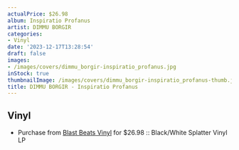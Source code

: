 ```yaml
---
actualPrice: $26.98
album: Inspiratio Profanus
artist: DIMMU BORGIR
categories:
- Vinyl
date: '2023-12-17T13:28:54'
draft: false
images:
- /images/covers/dimmu_borgir-inspiratio_profanus.jpg
inStock: true
thumbnailImage: /images/covers/dimmu_borgir-inspiratio_profanus-thumb.jpg
title: DIMMU BORGIR - Inspiratio Profanus
---
```


## Vinyl
* Purchase from [Blast Beats Vinyl](https://blastbeatsvinyl.com/products/dimmu-borgir-inspiratio-profanus-black-white-splatter-vinyl-lp) for $26.98 :: Black/White Splatter Vinyl LP
